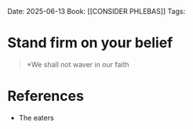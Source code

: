 Date: 2025-06-13
Book: [[CONSIDER PHLEBAS]]
Tags:  

# Stand firm on your belief

>*We shall not waver in our faith
# References 
- The eaters 